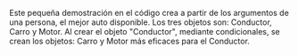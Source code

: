 Este pequeña demostración en el código crea a partir de los argumentos de una persona, el mejor auto disponible. Los tres objetos son: Conductor, Carro y Motor. Al crear el objeto "Conductor", mediante condicionales, se crean los objetos: Carro y Motor más eficaces para el Conductor.
